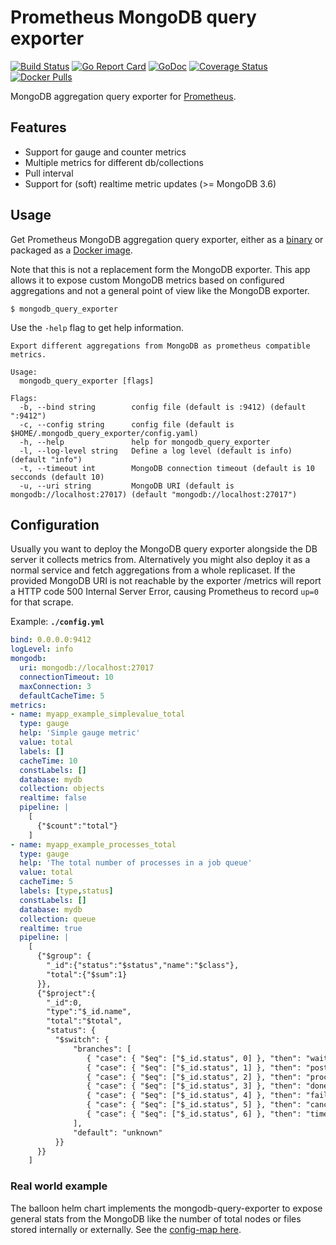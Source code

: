 # Prometheus MongoDB query exporter
[![Build Status](https://travis-ci.org/raffis/mongodb-query-exporter.svg?branch=master)](https://travis-ci.org/raffis/mongodb-query-exporter)
[![Go Report Card](https://goreportcard.com/badge/github.com/raffis/mongodb-query-exporter)](https://goreportcard.com/report/github.com/raffis/mongodb-query-exporter)
[![GoDoc](https://godoc.org/github.com/raffis/mongodb_query_exporter?status.svg)](https://godoc.org/github.com/raffis/mongodb-query-exporter)
[![Coverage Status](https://coveralls.io/repos/github/raffis/mongodb-query-exporter/badge.svg?branch=master)](https://coveralls.io/github/raffis/mongodb-query-exporter?branch=master)
[![Docker Pulls](https://img.shields.io/docker/pulls/raffis/mongodb-query-exporter.svg?maxAge=604800)](https://hub.docker.com/r/raffis/mongodb-query-exporter)

MongoDB aggregation query exporter for [Prometheus](https://prometheus.io).

## Features

* Support for gauge and counter metrics
* Multiple metrics for different db/collections
* Pull interval
* Support for (soft) realtime metric updates (>= MongoDB 3.6)

## Usage

Get Prometheus MongoDB aggregation query exporter, either as a [binary](https://github.com/raffis/mongodb-query-exporter/releases/latest) or packaged as a [Docker image](https://hub.docker.com/r/raffis/mongodb-query-exporter).

Note that this is not a replacement form the MongoDB exporter. This app allows it to expose custom MongoDB metrics based on configured aggregations and not a general point of view like the MongoDB exporter.


```
$ mongodb_query_exporter
```

Use the `-help` flag to get help information.

```
Export different aggregations from MongoDB as prometheus compatible metrics.

Usage:
  mongodb_query_exporter [flags]

Flags:
  -b, --bind string        config file (default is :9412) (default ":9412")
  -c, --config string      config file (default is $HOME/.mongodb_query_exporter/config.yaml)
  -h, --help               help for mongodb_query_exporter
  -l, --log-level string   Define a log level (default is info) (default "info")
  -t, --timeout int        MongoDB connection timeout (default is 10 secconds (default 10)
  -u, --uri string         MongoDB URI (default is mongodb://localhost:27017) (default "mongodb://localhost:27017")
```

## Configuration

Usually you want to deploy the MongoDB query exporter alongside the DB server it collects metrics from.
Alternatively you might also deploy it as a normal service and fetch aggregations from a whole replicaset.
If the provided MongoDB URI is not reachable by the exporter /metrics will report a HTTP code 500 Internal Server Error,
causing Prometheus to record `up=0` for that scrape.


Example:
**`./config.yml`**

```yaml
bind: 0.0.0.0:9412
logLevel: info
mongodb:
  uri: mongodb://localhost:27017
  connectionTimeout: 10
  maxConnection: 3
  defaultCacheTime: 5
metrics:
- name: myapp_example_simplevalue_total
  type: gauge
  help: 'Simple gauge metric'
  value: total
  labels: []
  cacheTime: 10
  constLabels: []
  database: mydb
  collection: objects  
  realtime: false
  pipeline: |
    [
      {"$count":"total"}
    ]  
- name: myapp_example_processes_total
  type: gauge
  help: 'The total number of processes in a job queue'
  value: total
  cacheTime: 5
  labels: [type,status]
  constLabels: []
  database: mydb
  collection: queue
  realtime: true
  pipeline: |
    [
      {"$group": {
        "_id":{"status":"$status","name":"$class"},
        "total":{"$sum":1}
      }},
      {"$project":{
        "_id":0,
        "type":"$_id.name",
        "total":"$total",
        "status": {
          "$switch": {
              "branches": [
                 { "case": { "$eq": ["$_id.status", 0] }, "then": "waiting" },
                 { "case": { "$eq": ["$_id.status", 1] }, "then": "postponed" },
                 { "case": { "$eq": ["$_id.status", 2] }, "then": "processing" },
                 { "case": { "$eq": ["$_id.status", 3] }, "then": "done" },
                 { "case": { "$eq": ["$_id.status", 4] }, "then": "failed" },
                 { "case": { "$eq": ["$_id.status", 5] }, "then": "canceled" },
                 { "case": { "$eq": ["$_id.status", 6] }, "then": "timeout" }
              ],
              "default": "unknown"
          }}
      }}
    ]
```

### Real world example
The balloon helm chart implements the mongodb-query-exporter to expose general stats from the MongoDB like the number of total nodes or files stored internally or externally.
See the [config-map here](https://github.com/gyselroth/balloon-helm/blob/master/unstable/balloon/charts/balloon-mongodb-metrics/templates/config-map.yaml).
